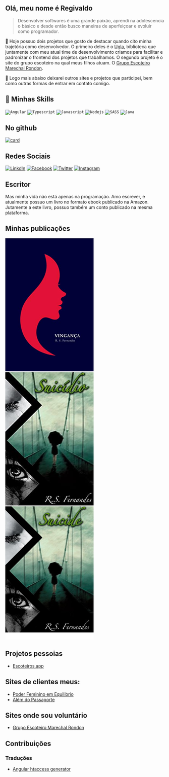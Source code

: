 ## Olá, meu nome é <strong>Regivaldo</strong>

> Desenvolver softwares é uma grande paixão, aprendi na adolescencia o básico e desde então busco maneiras de aperfeiçoar e evoluir como programador.

🔭 Hoje possuo dois projetos que gosto de destacar quando cito minha trajetória como desenvolvedor. 
O primeiro deles é o [Ugla](https://ugla.dev), biblioteca que juntamente com meu atual time de desenvolvimento criamos para facilitar e padronizar o frontend dos projetos que trabalhamos. 
O segundo projeto é o site do grupo escoteiro na qual meus filhos atuam. O [Grupo Escoteiro Marechal Rondon](https://gemr.com.br).

💬 Logo mais abaixo deixarei outros sites e projetos que participei, bem como outras formas de entrar em contato comigo.

## 🚀 Minhas Skills

<code><img height="32" src="https://img.shields.io/badge/Angular-DD0031?style=for-the-badge&logo=angular&logoColor=white" alt="Angular"/></code>
<code><img height="32" src="https://img.shields.io/badge/TypeScript-007ACC?style=for-the-badge&logo=typescript&logoColor=white" alt="Typescript"/></code>
<code><img height="32" src="https://img.shields.io/badge/JavaScript-323330?style=for-the-badge&logo=javascript&logoColor=F7DF1E" alt="Javascript"/></code>
<code><img height="32" src="https://img.shields.io/badge/Node.js-43853D?style=for-the-badge&logo=node.js&logoColor=white" alt="Nodejs"/></code>
<code><img height="32" src="https://img.shields.io/badge/Sass-CC6699?style=for-the-badge&logo=sass&logoColor=white" alt="SASS"/></code>
<code><img height="32" src="https://img.shields.io/badge/Java-ED8B00?style=for-the-badge&logo=java&logoColor=white" alt="Java"/></code>

## No github
[![card](https://github-readme-stats.vercel.app/api?username=regivaldo&theme=radical)](https://github.com/iuricode/)

## Redes Sociais
[![LinkdIn](https://img.shields.io/badge/LinkedIn-0077B5?style=for-the-badge&logo=linkedin&logoColor=white)](https://www.linkedin.com/in/regivaldo-silva/)
[![Facebook](https://img.shields.io/badge/Facebook-1877F2?style=for-the-badge&logo=facebook&logoColor=white)](https://www.facebook.com/regivaldorfs)
[![Twitter](https://img.shields.io/badge/Twitter-1DA1F2?style=for-the-badge&logo=twitter&logoColor=white)](https://twitter.com/regivaldorfs)
[![Instagram](https://img.shields.io/badge/Instagram-E4405F?style=for-the-badge&logo=instagram&logoColor=white)](https://www.instagram.com/r.s.fernandes)

## Escritor
Mas minha vida não está apenas na programação.
Amo escrever, e atualmente possuo um livro no formato ebook publicado na Amazon.
Jutamente a este livro, possuo também um conto publicado na mesma plataforma.

## Minhas publicações
[![Vingança](profile/vinganca.png)](https://www.amazon.com.br/dp/B00LCCX548)
[![Suicídio](profile/suicidio.png)](https://www.amazon.com.br/dp/B012UO8RHQ)
[![Suicide](profile/suicide.png)](https://www.amazon.com.br/dp/B01I3L0PY8)

## Projetos pessoias
* [Escoteiros.app](https://escoteiros.app)

## Sites de clientes meus:
* [Poder Feminino em Equilibrio](https://poderfemininoemequilibrio.com.br/)
* [Além do Passaporte](https://alemdopassaporte.com/)

## Sites onde sou voluntário
* [Grupo Escoteiro Marechal Rondon](https://gemr.com.br/)

## Contribuições

### Traduções
* [Angular htaccess generator](https://julianpoemp.github.io/ngx-htaccess-generator/#/generator)
